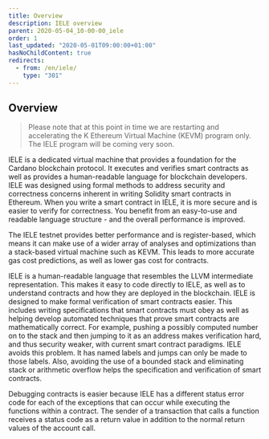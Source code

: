 ```yaml
---
title: Overview
description: IELE overview
parent: 2020-05-04_10-00-00_iele
order: 1
last_updated: "2020-05-01T09:00:00+01:00"
hasNoChildContent: true
redirects:
  - from: /en/iele/
    type: "301"
---
```

## Overview

> Please note that at this point in time we are restarting and accelerating the K Ethereum Virtual Machine (KEVM) program only. The IELE program will be coming very soon.

IELE is a dedicated virtual machine that provides a foundation for the Cardano blockchain protocol. It executes and verifies smart contracts as well as provides a human-readable language for blockchain developers. IELE was designed using formal methods to address security and correctness concerns inherent in writing Solidity smart contracts in Ethereum. When you write a smart contract in IELE, it is more secure and is easier to verify for correctness. You benefit from an easy-to-use and readable language structure - and the overall performance is improved. 

The IELE testnet provides better performance and is register-based, which means it can make use of a wider array of analyses and optimizations than a stack-based virtual machine such as KEVM. This leads to more accurate gas cost predictions, as well as lower gas cost for contracts.

IELE is a human-readable language that resembles the LLVM intermediate representation. This makes it easy to code directly to IELE, as well as to understand contracts and how they are deployed in the blockchain. IELE is designed to make formal verification of smart contracts easier. This includes writing specifications that smart contracts must obey as well as helping develop automated techniques that prove smart contracts are mathematically correct. For example, pushing a possibly computed number on to the stack and then jumping to it as an address makes verification hard, and thus security weaker, with current smart contract paradigms. IELE avoids this problem. It has named labels and jumps can only be made to those labels. Also, avoiding the use of a bounded stack and eliminating stack or arithmetic overflow helps the specification and verification of smart contracts.

Debugging contracts is easier because IELE has a different status error code for each of the exceptions that can occur while executing the functions within a contract. The sender of a transaction that calls a function receives a status code as a return value in addition to the normal return values of the account call.
